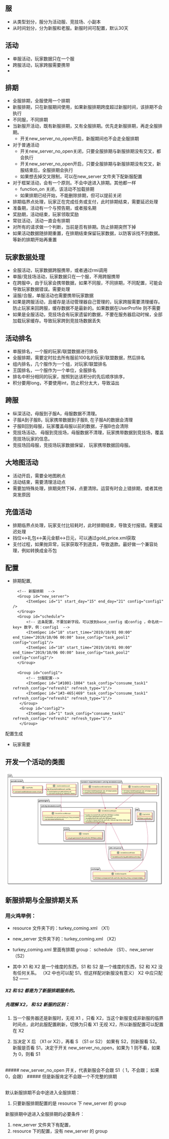 <!--
1.  讲需求


2. 配置表
   活动表 
   activity_panel.xml
3. 数据库表--数据结构
4. 定义接口，贴jira

4. 配置解析
5. 登录下发活动信息
   活动是否开启，活动排期
6. 接口开发 -- 业务逻辑
7. 活动结束处理

10. 框架处理
8. 缓存处理
9. 排名处理


排期   新服排期   常驻  单服排名 全服排名   分组排名    单服活动  全服活动   活动服活动  竞技场活动  数据跨服携带  数据rmi调用  大地图活动     


活动结束临界状态积分或奖励如何处理

准备期
积分排名规则，相同积分，如何排序
滚服
是否支持不同服，不同排期
新兰服配置不同，导致玩家滚服报错
玩家数据是否随排期重置

排期内是否有周期



排期 
   - 全服排期
        - 不同服，不同排期
   - 新服排期
   - 新服期间 是否进入全服排期
   - 常驻
   - 排期结束，临界点处理
   - 准备期
   - 发奖期
   - 排期内分阶段
   - 中途下线
   - 
 全服排期：全服共同使用一个排期
 新服：一般开服30天内，是新服。时间可配置
 新服排期：只对新服生效的排期
 常驻：该活动一直存在
 准备期：活动准备期间
 发奖期：活动结束了，玩家领奖
 排期内分阶段：排期内有多个阶段，或者多轮
 中途下线：由于突发原因，活动下线
 
 
 
 一个简单的活动
    - 一个排期
    - 随排期重置玩家数据
一个充值活动
    - 一个排期
    - 礼包触发
    - 排期结束临界点，
    - 挡位不一致
    - 新服排期
    - 跨服携带
    - 滚服携带
    
一个简单的活动

  - 一个充值排名活动
一个任务活动
  - 一个任务积分排名活动
一个等级奖励活动
一个互换活动
 一个rts活动
 一个目标任务活动
 一个dau活动
 
 一个充值活动
 一个消耗活动
 一个
 
 
 配置的生成
 
 
 
 
充值类活动
   - 活动
 
 
排名
   - 单服排名
   - 全服排名
   - 分组排名
   - 联盟排名
   - 服排名
   排名顺序
      - 相同积分，根据最近一次获取积分的时间排序，先到，排名就靠前
      
    单服排名：一个服进行排名
    全服排名：所有服进行排名
    分组排名：几个服一个组，组内排名
    服排名：  几个服一组或一个服，进行服之间的排名
    
    
    
活动 
   - 单服活动
   - 全服活动
   - 活动服活动
   - 竞技场活动
跨服数据
   - 跨服携带
   - rmi调用
   - 滚服
      - 滚服不携带
      - 滚服携带
      - 新服滚老服，配置不一致，导致玩家数据错误
   - 合服
      - 合服携带
      - 合服不携带
大地图活动
   - 活动开始时刷点
   - 活动结束后，清点
   
玩家数据
   - 数据不清空
   - 排期重置
-->
服 
-
  - 从类型划分，服分为活动服、竞技场、小副本
  - 从时间划分，分为新服和老服。新服时间可配置，默认30天
  
活动
 -
  - 单服活动，玩家数据只在一个服
  - 跨服活动，玩家跨服需要携带
  - 
  
排期
-
   - 全服排期，全服使用一个排期
   - 新服排期，只在新服期间使用，如果新服排期跨度超过新服时间，该排期不会执行
   - 不同服，不同排期
   - 当新服开活动，既有新服排期，又有全服排期。优先走新服排期，再走全服排期。
     - 开关new_server_no_open开启，新服期间也不会走全服排期
   - 对于普通活动
       - 开关new_server_no_open关闭，只要全服排期与新服排期没有交叉，都会执行
       - 开关new_server_no_open开启，只要全服排期与新服排期没有交叉，新服结束后，全服排期会执行
       - 如果想去掉交叉限制，可以在new_server 文件夹下配新服配置
   - 对于框架活动，会有一个原则。不会中途进入排期。其他都一样
      - function_on 关闭，该活动不加载排期
      - 如果排期已经开始，不能删除排期，但可以提前关闭
   - 排期临界点处理，玩家正在完成任务或支付，此时排期结束，需要延迟处理
   - 准备期，活动有一个与预告期，或者报名期
   - 奖励期，活动结束，玩家领取奖励
   - 常驻活动，活动一直会有排期
   - 对所有的请求做一个判断，当前是否有排期。防止排期突然下掉
   - 如果活动数据随排期重置，在排期结束保留玩家数据，以防客诉找不到数据。等新的排期开始再重置
   
   

 玩家数据处理
  -
   - 全服活动，玩家数据跨服携带，或者通过rmi调用
   - 单服/竞技场活动，玩家数据只在一个服，不用跨服携带
   - 在跨服中，由于玩家会携带数据，如果不同服，不同排期，不同配置，可能会导致玩家数据错误。需要处理
   - 滚服/合服，单服活动也需要携带玩家数据
   - 如果是跨服活动，且缓存是活动管理器自己管理的，玩家跨服需要清理缓存。防止玩家来回跨服，缓存数据不是最新的。如果数据在UserProfile 则不需要
   - 如果是全服活动，竞技场会有玩家遗留的数据，不要在服务器启动时候，全部加载玩家缓存。导致玩家跨到竞技场数据丢失 
  
活动排名
-
   - 单服排名，一个服的玩家/联盟数据进行排名
   - 全服排期，需要定时拉去所有服前100名的玩家/联盟数据，然后排名
   - 组内排名，几个服作为一个组，对玩家/联盟排名
   - 王国排名，一个服作为一个单位，全服排名
   - 排名中积分相同的玩家，按照到达该积分的先后顺序排序，
   - 积分要用long，不要使用int，防止积分太大，导致溢出
 
跨服
-
  - 纵深活动，母服到子服A，母服数据不清理。
  - 子服A到子服B，玩家携带数据到子服B, 在子服A的数据会清理
  - 子服B回到母服，玩家覆盖母服以前的数据，子服B也会清除
  - 竞技场活动， 母服到竞技场，母服数据不清理，玩家携带数据到竞技场，覆盖竞技场玩家的信息。
  - 竞技场回母服，竞技场玩家数据保留， 玩家携带数据回母服。
  
大地图活动
-
  - 活动开启，需要全地图刷点
  - 活动结束，需要清理活动点
  - 需要加特殊处理，排期突然下掉，点要清除。运营有时会上错排期，或者其他突发原因

充值活动
-
  - 排期临界点处理，玩家支付比较耗时，此时排期结束，导致支付报错。需要延迟处理
  - 挡位<->礼包<->美元金额<->日元，可以通过gold_price.xml获取
  - 支付过程，如果抛异常，玩家获取不到道具，导致退款。最好做一个兼容处理，例如转换成金币包

配置
- 
  - 排期配置, 
    ```
      <!-- 新服排期  -->
      <Group id="new_server">
          <ItemSpec id="1" start_day="15" end_day="21" config="config1" />
      </Group>
      <Group id="schedule"> 
          <!-- 这条配置，不要加新字段。可以放到base_config 或config ，命名统一key+ 数字，例：config1  -->
          <ItemSpec id="18" start_time="2019/10/01 00:00" end_time="2019/10/06 00:00" base_config="task_pool1" config="config1"/> 
          <ItemSpec id="18" start_time="2019/10/01 00:00" end_time="2019/10/06 00:00" base_config="task_pool2" config="config2"/> 
      </Group> 
    
      <Group id="config1">
          <!-- 分服配置-->
          <ItemSpec id="1#1001-1004" task_config="consume_task1" refresh_config="refresh1" refresh_type="1"/>
          <ItemSpec id="1#3-465|469" task_config="consume_task1" refresh_config="refresh1" refresh_type="1"/>
       </Group> 
       <Group id="config2">
          <ItemSpec id="1" task_config="consume_task1" refresh_config="refresh1" refresh_type="1"/>
       </Group> 
    ```
配置生成
 - 玩家需要
  
 
开发一个活动的类图
-
![avatar](image/core_class.png)


新服排期与全服排期关系
 -
  ### 用火鸡举例： 
   - resource 文件夹下的：turkey_coming.xml （X1）
   - new_server 文件夹下的：turkey_coming.xml （X2）
   - turkey_coming.xml 里面有排期 group： schedule （S1）、new_server （S2）
   
 - 其中 X1 和 X2 是一个维度的东西，S1 和 S2 是一个维度的东西，S2 和 X2 没有任何关系。
  （X2 中也可以配 S1，但这样配对新服没有意义） X2 中应只配 S2
  ——
   
  ##### X2 和 S2 都是为了新服排期服务的。
  ##### 先理解 X2， 和 S2 新服的区别：
   
  1. 当一个服务器还是新服时，无视 X1 ，只看 X2，当这个新服变成非新服的临界时间点，此时此服配置刷新，切换为只看 X1 无视 X2，所以新服配置可以配置在 X2
   
  2. 当决定 X 后 （X1 or X2），再看 S （S1 or S2）
  如果有 S2，则新服看 S2。新服是否看 S1，决定于开关 new_server_no_open，如果为 1 则不看，如果为 0，则看 S1
   <br/>
  ##### new_server_no_open 开关，代表新服会不会跟 S1（ 1，不会跟； 如果 0，会跟）
  ##### 但是新服肯定不会跟一个不完整的排期
   <br/><br/>
   
   
  默认新服排期不会中途进入全服排期：
  1. 只要新服排期配置的是 resource 下 new_server 的 group
   
  新服排期中途进入全服排期的必要条件：
  1. new_server 文件夹下有配置，
  2. resource 下的配置，没有 new_server 的 group  

      
      
   